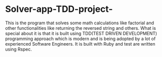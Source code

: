 # Solver-app-TDD-project-
This is the program that solves some math calculations like factorial and other functionalities like returning the reversed string and others. What is special about it is that it is built using TDD(TEST DRIVEN DEVELOPMENT) programming approach which is modern and is being adopted by  a lot of experienced  Software Engineers. It is built with Ruby and test are written using Rspec.

